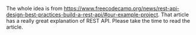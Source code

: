 The whole idea is from https://www.freecodecamp.org/news/rest-api-design-best-practices-build-a-rest-api/#our-example-project.
That article has a really great explanation of REST API.
Please take the time to read the article.
